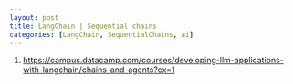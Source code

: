 ```yaml
---
layout: post
title: LangChain | Sequential chains 
categories: [LangChain, SequentialChains, ai] 
---
```


1. https://campus.datacamp.com/courses/developing-llm-applications-with-langchain/chains-and-agents?ex=1
